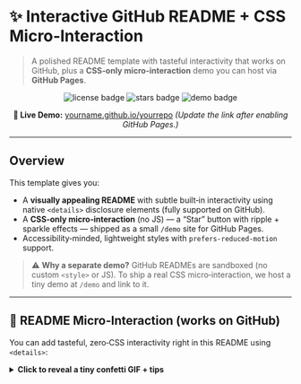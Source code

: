 # ✨ Interactive GitHub README + CSS Micro‑Interaction

> A polished README template with tasteful interactivity that works on GitHub, plus a **CSS‑only micro‑interaction** demo you can host via **GitHub Pages**.

<p align="center">
  <img src="https://img.shields.io/badge/License-MIT-informational" alt="license badge"/>
  <img src="https://img.shields.io/github/stars/yourname/yourrepo?style=social" alt="stars badge"/>
  <img src="https://img.shields.io/badge/Live%20Demo-GitHub%20Pages-blue" alt="demo badge"/>
</p>

<p align="center">
  <strong>🧪 Live Demo:</strong> <a href="https://yourname.github.io/yourrepo">yourname.github.io/yourrepo</a>  
  <em>(Update the link after enabling GitHub Pages.)</em>
</p>

---

## Overview

This template gives you:

* A **visually appealing README** with subtle built‑in interactivity using native `<details>` disclosure elements (fully supported on GitHub).
* A **CSS‑only micro‑interaction** (no JS) — a “Star” button with ripple + sparkle effects — shipped as a small `/demo` site for GitHub Pages.
* Accessibility‑minded, lightweight styles with `prefers-reduced-motion` support.

> ⚠️ **Why a separate demo?** GitHub READMEs are sandboxed (no custom `<style>` or JS). To ship a real CSS micro‑interaction, we host a tiny demo at `/demo` and link to it.

---

## 🌟 README Micro‑Interaction (works on GitHub)

You can add tasteful, zero‑CSS interactivity right in this README using `<details>`:

<details>
  <summary><strong>Click to reveal a tiny confetti GIF + tips</strong></summary>
  <br>
  🎉 *Surprise!* Use `<details>` to hide long sections, FAQs, or previews. Combine with small GIFs/SVGs for delight without extra CSS.
</details>

---

## 🚀 Quick Start

1. **Copy these files** into your repo (see file blocks below).
2. Push to GitHub.
3. **Enable GitHub Pages**: *Settings → Pages → Source: `main` → `/root`* (or `/docs` if you prefer).
4. Update the demo link at the top of this README.

---

## 🧩 File Tree

```
.
├── README.md                    # This file
└── demo/
    ├── index.html               # Micro‑interaction demo (no JS)
    └── styles.css               # Tiny, accessible CSS
```

---

## 📄 README.md (drop‑in)

Copy the entire contents of this document into your `README.md` and tweak the badges/links.

> The real micro‑interaction lives in `/demo`. For a quick peek, open it locally or via GitHub Pages.

---

## 🧪 /demo — CSS‑only Micro‑Interaction

### `demo/index.html`

```html
<!doctype html>
<html lang="en">
<head>
  <meta charset="utf-8" />
  <meta name="viewport" content="width=device-width, initial-scale=1" />
  <title>CSS Micro‑Interaction – Star Button</title>
  <link rel="stylesheet" href="styles.css" />
  <meta name="color-scheme" content="light dark" />
</head>
<body>
  <main class="wrap" aria-label="CSS micro‑interaction demo">
    <section class="card">
      <h1>Star this project</h1>
      <p class="muted">A tiny, accessible, CSS‑only micro‑interaction (no JS).</p>

      <!-- Accessible toggle: checkbox holds state, label acts as button -->
      <input type="checkbox" id="star-toggle" class="visually-hidden" aria-label="Toggle star" />
      <label for="star-toggle" class="star-btn">
        <svg class="icon" viewBox="0 0 24 24" aria-hidden="true">
          <path d="M12 17.27L18.18 21l-1.64-7.03L22 9.24l-7.19-.61L12 2 9.19 8.63 2 9.24l5.46 4.73L5.82 21z"/>
        </svg>
        <span class="label">Star</span>
      </label>

      <p class="hint">Tip: try click, hover, and focus. Toggle persists while the page is open.</p>
    </section>

    <footer class="footer">
      <a href=".." class="back">← Back to README</a>
    </footer>
  </main>
</body>
</html>
```

### `demo/styles.css`

```css
/* -- Design tokens ------------------------------------------------------- */
:root {
  --bg: #0b0b10;
  --panel: #12121a;
  --text: #e9e9ef;
  --muted: #a5a7b0;
  --primary: #7aa2ff;
  --accent: #ffd166;
  --ring: #89b4fa;
  --shadow: 0 10px 30px rgba(0,0,0,.35);
}

@media (prefers-color-scheme: light) {
  :root { --bg:#fafafa; --panel:#ffffff; --text:#0b0b10; --muted:#69707f; --shadow:0 10px 30px rgba(0,0,0,.08); }
}

/* -- Layout -------------------------------------------------------------- */
* { box-sizing: border-box; }
html, body { height: 100%; }
body { margin:0; font: 16px/1.6 system-ui, -apple-system, Segoe UI, Roboto, Inter, sans-serif; background:var(--bg); color:var(--text); }
.wrap { min-height:100%; display:grid; place-items:center; padding: 48px 20px; }
.card { width:min(720px, 92vw); background:var(--panel); border-radius:24px; padding:32px; box-shadow:var(--shadow); border:1px solid rgba(255,255,255,.06); }
.card h1 { margin:0 0 6px; font-weight:750; letter-spacing:.2px; }
.card .muted { margin:0 0 20px; color:var(--muted); }
.footer { margin-top: 24px; text-align:center; }
.back { color:var(--primary); text-decoration:none; }
.back:hover { text-decoration:underline; }

/* -- Accessibility helpers ---------------------------------------------- */
.visually-hidden { position:absolute; width:1px; height:1px; margin:-1px; padding:0; overflow:hidden; clip:rect(0 0 0 0); clip-path: inset(50%); border:0; white-space:nowrap; }
:focus-visible { outline: none; box-shadow: 0 0 0 3px var(--ring); border-radius: 12px; }

/* -- Star button --------------------------------------------------------- */
.star-btn { position: relative; display:inline-grid; grid-auto-flow:column; align-items:center; gap:.6rem; cursor:pointer; user-select:none; border-radius:16px; padding:12px 18px; background:linear-gradient(180deg, rgba(255,255,255,.06), rgba(0,0,0,.08)); border:1px solid rgba(255,255,255,.10); transition: transform .15s ease, border-color .2s ease; }
.star-btn .icon { width:22px; height:22px; fill: none; stroke: none; }
.star-btn .label { font-weight:650; letter-spacing:.2px; }

/* Hover lift + subtle ripple seed */
.star-btn:hover { transform: translateY(-1px); }
.star-btn:active { transform: translateY(0); }

/* Ripple on click (no JS): use ::after seeded & animated on :active) */
.star-btn::after { content:""; position:absolute; inset:0; border-radius: inherit; pointer-events:none; opacity:0; background: radial-gradient( circle at var(--x,50%) var(--y,50%), rgba(255,255,255,.35), transparent 45% ); }
.star-btn:active::after { animation: ripple .5s ease forwards; }

@keyframes ripple { from { opacity:.35; } to { opacity:0; transform: scale(1.08); } }

/* Sparkle burst when checked */
.star-btn::before { content:""; position:absolute; inset:-6px; border-radius:inherit; pointer-events:none; opacity:0; background:
  radial-gradient(6px 6px at 20% 30%, var(--accent), transparent 60%),
  radial-gradient(5px 5px at 75% 35%, #fff6b3, transparent 60%),
  radial-gradient(4px 4px at 40% 80%, #ffe08a, transparent 60%),
  radial-gradient(5px 5px at 60% 65%, #fff, transparent 60%);
  filter: blur(.2px);
}

/* Checkbox drives state */
#star-toggle:checked + .star-btn { border-color: rgba(255,209,102,.7); box-shadow: 0 8px 24px rgba(255,209,102,.18), inset 0 0 0 1px rgba(0,0,0,.06); }
#star-toggle:checked + .star-btn .icon { fill: var(--accent); }
#star-toggle:checked + .star-btn .label::after { content:"d"; /* Star -> Starred */ }

#star-toggle:checked + .star-btn::before { animation: burst .6s cubic-bezier(.2,.7,.2,1) forwards; }

@keyframes burst {
  0% { opacity:0; transform: scale(.8) rotate(0deg); }
  20% { opacity:1; transform: scale(1.04) rotate(8deg); }
  100% { opacity:0; transform: scale(1.3) rotate(0deg); }
}

/* Motion safety */
@media (prefers-reduced-motion: reduce) {
  .star-btn, .star-btn::before, .star-btn::after { transition: none; animation: none !important; }
}

/* Pointer‑positioned ripple (progressive enhancement) ------------------- */
/* Without JS, we default ripple center to 50%/50%. To enhance, you can
   optionally add a tiny JS snippet to set --x/--y on pointermove/down.
   Purists can omit; the effect still works. */
```

---

## 🧭 How it works

* **State without JS:** A hidden checkbox `#star-toggle` holds the on/off state. The label next to it is the clickable control.
* **Animations:**

  * Press ripple: `:active` triggers `::after` with a radial‑gradient that fades out.
  * Success burst: `#star-toggle:checked + .star-btn::before` fires a one‑shot sparkle keyframe.
  * Icon fill: the star path fills with `--accent` when checked.
* **A11y:** The input has an `aria-label`, focus is visible, and motion respects `prefers-reduced-motion`.

---

## 🛠 Local preview

Open `demo/index.html` in a browser (double‑click). That’s it.

---

## 🌐 Publish on GitHub Pages

1. Push the repo to GitHub.
2. Go to **Settings → Pages**.
3. Set **Source** to your branch (e.g., `main`) and **/root** (or `/docs`).
4. Your demo will be available at `https://<username>.github.io/<repo>/`.

> Update the Live Demo link at the top of the README.

---

## ✅ Checklist

* [ ] Replace `yourname/yourrepo` in badges & links
* [ ] Enable GitHub Pages
* [ ] Tweak colors/rounding in `styles.css`
* [ ] Add a project banner image or SVG logo

---

## 📎 Extras (optional)

* Add a small **SVG banner** or logo at the top of the README for branding.
* Record a short **GIF** of the micro‑interaction and embed it in the README.
* Add a **dark/light** logo swap using two images with a `<picture>` element on the demo page.

---

## 📝 License

MIT — do whatever, just keep the notice.
